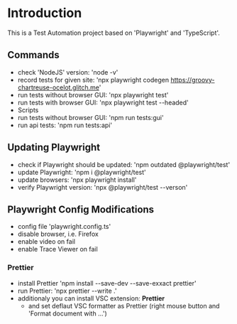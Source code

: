# Introduction 
This is a Test Automation project based on 'Playwright' and 'TypeScript'.

## Commands

- check 'NodeJS' version:
'node -v'
- record tests for given site:
'npx playwright codegen https://groovy-chartreuse-ocelot.glitch.me'
- run tests without browser GUI:
'npx playwright test'
- run tests with browser GUI:
'npx playwright test --headed'
- Scripts
- run tests without browser GUI:
'npm run tests:gui'
- run api tests:
'npm run tests:api'

## Updating Playwright
- check if Playwright should be updated:
'npm outdated @playwright/test'
- update Playwright:
'npm i @playwright/test'
- update browsers:
'npx playwright install'
- verify Playwright version:
'npx @playwright/test --verson'

## Playwright Config Modifications

- config file 'playwright.config.ts'
- disable browser, i.e. Firefox
- enable video on fail
- enable Trace Viewer on fail

### Prettier

- install Prettier
'npm install --save-dev --save-exxact prettier'
- run Prettier:
'npx prettier --write .'
- additionaly you can install VSC extension: **Prettier**
    - and set deflaut VSC formatter as Prettier (right mouse button and 'Format document with ...')